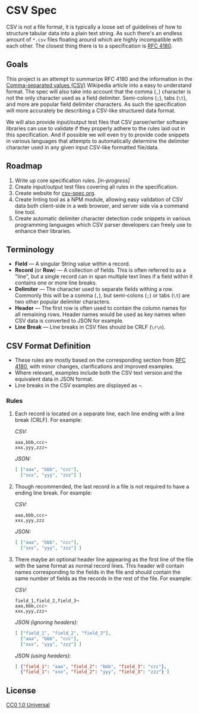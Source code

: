 # CSV Spec

CSV is not a file format, it is typically a loose set of guidelines of how to
structure tabular data into a plain text string. As such there's an endless
amount of `*.csv` files floating around which are highly incompatible with
each other. The closest thing there is to a specification is [RFC 4180][].

[rfc 4180]: http://tools.ietf.org/html/rfc4180


## Goals

This project is an attempt to summarize RFC 4180 and the information in the
[Comma-separated values (CSV)][csv] Wikipedia article into a easy to
understand format. The spec will also take into account that the comma (`,`)
character is not the only character used as a field delimiter. Semi-colons
(`;`), tabs (`\t`), and more are popular field delimiter characters. As such
the specification will more accurately be describing a CSV-like structured
data format.

[csv]: http://en.wikipedia.org/wiki/Comma-separated_values

We will also provide input/output test files that CSV parser/writer software
libraries can use to validate if they properly adhere to the rules laid out in
this specification. And if possible we will even try to provide code snippets
in various languages that attempts to automatically determine the delimiter
character used in any given input CSV-like formatted file/data.


## Roadmap

1. Write up core specification rules. _[in-progress]_
2. Create input/output test files covering all rules in the specification.
3. Create website for [csv-spec.org](http://csv-spec.org/).
4. Create linting tool as a NPM module, allowing easy validation of CSV
   data both client-side in a web browser, and server side via a command line
   tool.
5. Create automatic delimiter character detection code snippets in various
   programming languages which CSV parser developers can freely use to enhance
   their libraries.


## Terminology

- **Field** — A singular String value within a record.
- **Record** (or **Row**) — A collection of fields. This is often referred to
  as a "line", but a single record can in span multiple text lines if a field
  within it contains one or more line breaks.
- **Delimiter** — The character used to separate fields withing a
  row. Commonly this will be a comma (`,`), but semi-colons (`;`) or tabs
  (`\t`) are two other popular delimiter characters.
- **Header** — The first row is often used to contain the column names for all
  remaining rows. Header names would be used as key names when CSV data is
  converted to JSON for example.
- **Line Break** — Line breaks in CSV files should be CRLF (`\r\n`).


## CSV Format Definition

- These rules are mostly based on the corresponding section from
  [RFC 4180][def], with minor changes, clarifications and improved examples.
- Where relevant, examples include both the CSV text version and the
  equivalent data in JSON format.
- Line breaks in the CSV examples are displayed as `¬`.

[def]: http://tools.ietf.org/html/rfc4180#section-2

### Rules

1.  Each record is located on a separate line, each line ending with a line
    break (CRLF). For example:

    _CSV:_

    ```csv
    aaa,bbb,ccc¬
    xxx,yyy,zzz¬
    ```

    _JSON:_

    ```json
    [ ["aaa", "bbb", "ccc"],
      ["xxx", "yyy", "zzz"] ]
    ```

2.  Though recommended, the last record in a file is not required to have a
    ending line break. For example:

    _CSV:_

    ```csv
    aaa,bbb,ccc¬
    xxx,yyy,zzz
    ```

    _JSON:_

    ```json
    [ ["aaa", "bbb", "ccc"],
      ["xxx", "yyy", "zzz"] ]
    ```

3.  There maybe an optional header line appearing as the first line of the
    file with the same format as normal record lines. This header will contain
    names corresponding to the fields in the file and should contain the same
    number of fields as the records in the rest of the file. For example:

    _CSV:_

    ```csv
    field_1,field_2,field_3¬
    aaa,bbb,ccc¬
    xxx,yyy,zzz¬
    ```

    _JSON (ignoring headers):_

    ```json
    [ ["field_1", "field_2", "field_3"],
      ["aaa", "bbb", "ccc"],
      ["xxx", "yyy", "zzz"] ]
    ```

    _JSON (using headers):_

    ```json
    [ {"field_1": "aaa", "field_2": "bbb", "field_3": "ccc"},
      {"field_1": "xxx", "field_2": "yyy", "field_3": "zzz"} ]
    ```




## License

[CC0 1.0 Universal](http://creativecommons.org/publicdomain/zero/1.0/)
